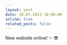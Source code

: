 ```yaml
---
layout: post
date: 18.07.2023 18:00:00
inline: true
related_posts: false
---
```


New website online! :sparkles: 😎 
